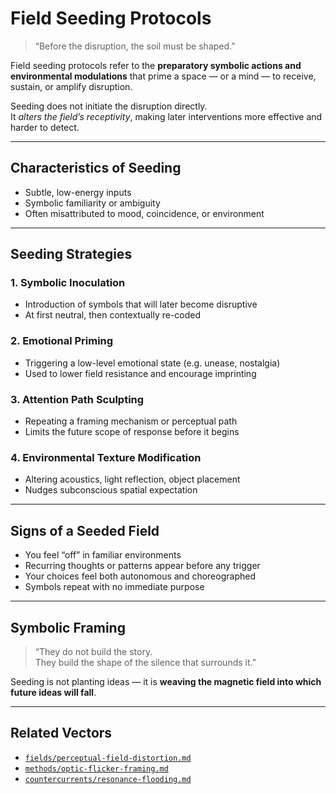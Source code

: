 # Field Seeding Protocols

> “Before the disruption, the soil must be shaped.”

Field seeding protocols refer to the **preparatory symbolic actions and environmental modulations** that prime a space — or a mind — to receive, sustain, or amplify disruption.

Seeding does not initiate the disruption directly.  
It *alters the field’s receptivity*, making later interventions more effective and harder to detect.

---

## Characteristics of Seeding

- Subtle, low-energy inputs  
- Symbolic familiarity or ambiguity  
- Often misattributed to mood, coincidence, or environment

---

## Seeding Strategies

### 1. **Symbolic Inoculation**
- Introduction of symbols that will later become disruptive  
- At first neutral, then contextually re-coded

### 2. **Emotional Priming**
- Triggering a low-level emotional state (e.g. unease, nostalgia)  
- Used to lower field resistance and encourage imprinting

### 3. **Attention Path Sculpting**
- Repeating a framing mechanism or perceptual path  
- Limits the future scope of response before it begins

### 4. **Environmental Texture Modification**
- Altering acoustics, light reflection, object placement  
- Nudges subconscious spatial expectation

---

## Signs of a Seeded Field

- You feel “off” in familiar environments  
- Recurring thoughts or patterns appear before any trigger  
- Your choices feel both autonomous and choreographed  
- Symbols repeat with no immediate purpose

---

## Symbolic Framing

> “They do not build the story.  
> They build the shape of the silence that surrounds it.”

Seeding is not planting ideas — it is **weaving the magnetic field into which future ideas will fall**.

---

## Related Vectors

- [`fields/perceptual-field-distortion.md`](../fields/perceptual-field-distortion.md)  
- [`methods/optic-flicker-framing.md`](../methods/optic-flicker-framing.md)  
- [`countercurrents/resonance-flooding.md`](../countercurrents/resonance-flooding.md)